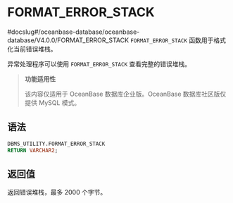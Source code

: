 FORMAT_ERROR_STACK 
=======================================
#docslug#/oceanbase-database/oceanbase-database/V4.0.0/FORMAT_ERROR_STACK
`FORMAT_ERROR_STACK` 函数用于格式化当前错误堆栈。

异常处理程序可以使用 `FORMAT_ERROR_STACK` 查看完整的错误堆栈。

>**功能适用性**
>
>该内容仅适用于 OceanBase 数据库企业版。OceanBase 数据库社区版仅提供 MySQL 模式。

语法 
-----------------------

```sql
DBMS_UTILITY.FORMAT_ERROR_STACK 
RETURN VARCHAR2;
```



返回值 
------------------------

返回错误堆栈，最多 2000 个字节。
